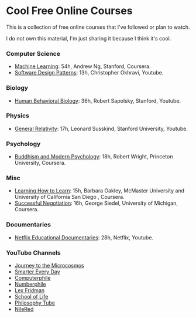 # Cool Free Online Courses
This is a collection of free online courses that I've followed or plan to watch.

I do not own this material, I'm just sharing it because I think it's cool.

### Computer Science
- [Machine Learning](https://www.coursera.org/learn/machine-learning "Machine Learning"): 54h, Andrew Ng, Stanford, Coursera.
- [Software Design Patterns](https://www.youtube.com/playlist?list=PLrhzvIcii6GNjpARdnO4ueTUAVR9eMBpc "Software Design Patterns"): 13h, Christopher Okhravi, Youtube.

### Biology
- [Human Behavioral Biology](https://www.youtube.com/playlist?list=PL848F2368C90DDC3D "Human Behavioral Biology"): 36h, Robert Sapolsky, Stanford, Youtube.

### Physics
- [General Relativity](https://www.youtube.com/playlist?list=PLpGHT1n4-mAvcXwzOIz3dHnGZaQP1LEib "General Relativity"): 17h, Leonard Susskind, Stanford University, Youtube.

### Psychology
- [Buddhism and Modern Psychology](https://www.coursera.org/learn/science-of-meditation "Buddhism and Modern Psychology"): 18h, Robert Wright, Princeton University, Coursera.

### Misc
- [Learning How to Learn](https://www.coursera.org/learn/learning-how-to-learn "Learning How to Learn"): 15h, Barbara Oakley, McMaster University and University of California San Diego , Coursera.
- [Successful Negotiation](https://www.coursera.org/learn/negotiation-skills "Successful Negotiation"): 16h, George Siedel, University of Michigan, Coursera.

### Documentaries
- [Netflix Educational Documentaries](https://www.youtube.com/playlist?list=PLvahqwMqN4M0GRkZY8WkLZMb6Z-W7qbLA "Netflix Educational Documentaries"): 28h, Netflix, Youtube.

### YouTube Channels
- [Journey to the Microcosmos](https://www.youtube.com/channel/UCBbnbBWJtwsf0jLGUwX5Q3g "Journey to the Microcosmos")
- [Smarter Every Day](https://www.youtube.com/channel/UC6107grRI4m0o2-emgoDnAA "SmarterEveryDay")
- [Computerphile](https://www.youtube.com/channel/UC9-y-6csu5WGm29I7JiwpnA "Computerphile")
- [Numberphile](https://www.youtube.com/channel/UCoxcjq-8xIDTYp3uz647V5A "Numberphile")
- [Lex Fridman](https://www.youtube.com/channel/UCSHZKyawb77ixDdsGog4iWA "Lex Fridman")
- [School of Life](https://www.youtube.com/channel/UC7IcJI8PUf5Z3zKxnZvTBog "School of Life")
- [Philosophy Tube](https://www.youtube.com/channel/UC2PA-AKmVpU6NKCGtZq_rKQ "Philosophy Tube")
- [NileRed](https://www.youtube.com/channel/UCFhXFikryT4aFcLkLw2LBLA "NileRed")
